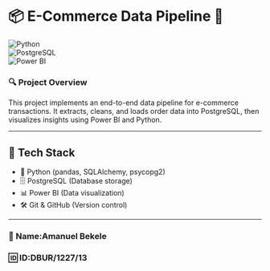 # 📦 E-Commerce Data Pipeline 🚀  
![Python](https://img.shields.io/badge/Python-3.8%2B-blue?style=flat&logo=python)  
![PostgreSQL](https://img.shields.io/badge/PostgreSQL-Database-blue?style=flat&logo=postgresql)  
![Power BI](https://img.shields.io/badge/Power%20BI-Visualization-yellow?style=flat&logo=powerbi)  

### 🔍 Project Overview  
This project implements an end-to-end data pipeline for e-commerce transactions. It extracts, cleans, and loads order data into PostgreSQL, then visualizes insights using Power BI and Python.  

---

## 🚀 Tech Stack
- 🐍 Python (pandas, SQLAlchemy, psycopg2)  
- 🗄 PostgreSQL (Database storage)  
- 📊 Power BI (Data visualization)  
- 🛠 Git & GitHub (Version control)  

---

### 📛 Name:Amanuel Bekele
### 🆔 ID:DBUR/1227/13
